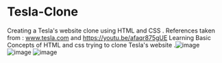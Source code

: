 # Tesla-Clone
Creating a Tesla's  website clone using HTML and CSS . References taken from : www.tesla.com and https://youtu.be/afaqr875gUE
Learning Basic Concepts of HTML and css trying to clone Tesla's website 
.![image](https://user-images.githubusercontent.com/96817102/206970312-42701d43-b384-4b57-8f50-2fd4c12aba74.png)
![image](https://user-images.githubusercontent.com/96817102/206970393-a4064ab0-0e0f-42d4-a2c2-01b0d5955532.png)
![image](https://user-images.githubusercontent.com/96817102/206970421-99ff5316-5fb4-4e6e-bc1f-b7d50cabc57f.png)
